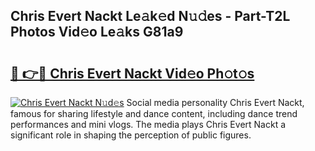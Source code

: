 ## Chris Evert Nackt Le𝚊k𝚎d N𝚞𝚍es - Part-T2L Photos Vid𝚎o Le𝚊ks G81a9

# <h2><a href="http://fb2i40.evod.top/?m=Chris+Evert+Nackt">🔗 👉🔴 Chris Evert Nackt Vid𝚎o Ph𝚘t𝚘s</a></h2>

[![Chris Evert Nackt N𝚞d𝚎s](https://i.imgur.com/8V9OHl7.gif)](http://fb2i40.evod.top/?m=Chris+Evert+Nackt)
Social media personality Chris Evert Nackt, famous for sharing lifestyle and dance content, including dance trend performances and mini vlogs. The media plays Chris Evert Nackt a significant role in shaping the perception of public figures. 
